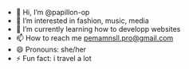 - 👋 Hi, I’m @papillon-op
- 👀 I’m interested in fashion, music, media
- 🌱 I’m currently learning how to developp websites
- 📫 How to reach me pemamnsll.pro@gmail.com
- 😄 Pronouns: she/her
- ⚡ Fun fact: i travel a lot

<!---
papillon-op/papillon-op is a ✨ special ✨ repository because its `README.md` (this file) appears on your GitHub profile.
You can click the Preview link to take a look at your changes.
--->

